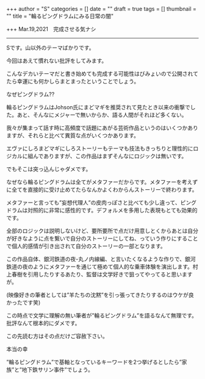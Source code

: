 +++
author = "S"
categories = []
date = ""
draft = true
tags = []
thumbnail = ""
title = "輪るピングドラムにみる日常の闇"

+++
Mar.19,2021　完成させる気ナシ

***

Sです。山以外のテーマばかりです。

今回はあえて慣れない批評をしてみます。

こんなデカいテーマだと書き始めても完成する可能性はびみょいので公開されてたら幸運にも何かしらまとまったということでしょう。

なぜピングドラム??

輪るピングドラムはJohson氏にまどマギを推奨されて見たとき以来の衝撃でした。あと、そんなにメジャーで無いからか、語る人間がそれほど多くない。

我々が集まって話す時に高頻度で話題にあがる芸術作品というのはいくつかありますが、それらと比べて異質な点がいくつかあります。

エヴァにしろまどマギにしろストーリーもテーマも技法もきっちりと理性的にロジカルに組んでありますが、この作品はまずそんなにロジックは無いです。

でもそこは突っ込んじゃダメです。

なぜなら輪るピングドラムは全てがメタファーだからです。メタファーを考えずに全てを直接的に受け止めてたらなんかよくわからんストーリーで終わります。

メタファーと言っても”妄想代理人”の皮肉っぽさと比べても少し違って、ピングドラムは対照的に非常に感性的です。デフォルメを多用した表現もとても効果的です。

全部のロジックは説明しないけど、要所要所で点だけ用意しとくからあとは自分が好きなように点を繋いで自分のストーリーにしてね、っていう作りにすることで個人的感情が引き出されて自分のストーリーの一部となります。

この作品自体、銀河鉄道の夜-丸ノ内線編、と言いたくなるような作りで、銀河鉄道の夜のようにメタファーを通じて極めて個人的な乗車体験を演出します。村上春樹を引用したりするあたり、監督は文学好きで狙ってやってると思いますが。

(映像好きの筆者としては”羊たちの沈黙”を引っ張ってきたりするのはウケが良かったです笑)

この時点で文学に理解の無い筆者が”輪るピングドラム”を語るなんて無理です。批評なんて根本的にダメです。

この先読む方はその点だけご容赦下さい。

本当の幸

”輪るピングドラム”で基軸となっているキーワードを2つ挙げるとしたら”家族”と”地下鉄サリン事件”でしょう。